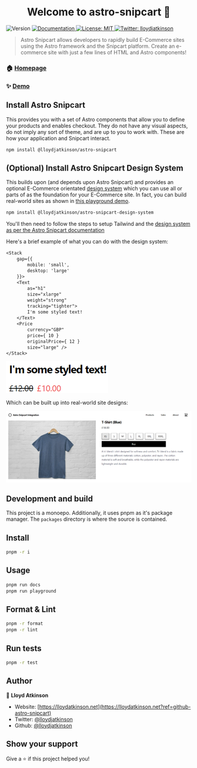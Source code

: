 <h1 align="center">Welcome to astro-snipcart 👋</h1>
<p>
  <img alt="Version" src="https://img.shields.io/badge/version-0.1.1-blue.svg?cacheSeconds=2592000" />
  <a href="https://astro-snipcart.vercel.app/en/introduction" target="_blank">
    <img alt="Documentation" src="https://img.shields.io/badge/documentation-yes-brightgreen.svg" />
  </a>
  <a href="#" target="_blank">
    <img alt="License: MIT" src="https://img.shields.io/badge/License-MIT-yellow.svg" />
  </a>
  <a href="https://twitter.com/lloydjatkinson" target="_blank">
    <img alt="Twitter: lloydjatkinson" src="https://img.shields.io/twitter/follow/lloydjatkinson.svg?style=social" />
  </a>
</p>

> Astro Snipcart allows developers to rapidly build E-Commerce sites using the Astro framework and the Snipcart platform. Create an e-commerce site with just a few lines of HTML and Astro components!

### 🏠 [Homepage](https://astro-snipcart.vercel.app/en/introduction)

### ✨ [Demo](https://astro-snipcart-playground.vercel.app/)


## Install Astro Snipcart

This provides you with a set of Astro components that allow you to define your products and enables checkout. They do not have any visual aspects, do not imply any sort of theme, and are up to you to work with. These are how your application and Snipcart interact.

```sh
npm install @lloydjatkinson/astro-snipcart
```

## (Optional) Install Astro Snipcart Design System

This builds upon (and depends upon Astro Snipcart) and provides an optional E-Commerce orientated [design system](https://www.nngroup.com/articles/design-systems-101/#:~:text=Definition%3A%20A%20design%20system%20is,using%20reusable%20components%20and%20patterns.) which you can use all or parts of as the foundation for your E-Commerce site. In fact, you can build real-world sites as shown in [this playground demo](https://astro-snipcart-playground.vercel.app/).

```sh
npm install @lloydjatkinson/astro-snipcart-design-system
```

You'll then need to follow the steps to setup Tailwind and the [design system as per the Astro Snipcart documentation](https://astro-snipcart.vercel.app/en/design-system/getting-started)

Here's a brief example of what you can do with the design system:

```tsx
<Stack
    gap={{
        mobile: 'small',
        desktop: 'large'
    }}>
    <Text
        as="h1"
        size="xlarge"
        weight="strong"
        tracking="tighter">
        I'm some styled text!
    </Text>
    <Price
        currency="GBP"
        price={ 10 }
        originalPrice={ 12 }
        size="large" />
</Stack>
```

![Astro Snipcart](packages/documentation/public//design-system-example-4.png "Astro Snipcart")

Which can be built up into real-world site designs:

![Astro Snipcart](packages/documentation/public//design-system-example-5.png "Astro Snipcart")


## Development and build

This project is a monoepo. Additionally, it uses pnpm as it's package manager. The `packages` directory is where the source is contained. 

## Install

```sh
pnpm -r i
```

## Usage

```sh
pnpm run docs
pnpm run playground
```

## Format & Lint
```sh
pnpm -r format
pnpm -r lint
```

## Run tests

```sh
pnpm -r test
```

## Author

👤 **Lloyd Atkinson**

* Website: [https://lloydatkinson.net](https://lloydatkinson.net?ref=github-astro-snipcart)
* Twitter: [@lloydjatkinson](https://twitter.com/lloydjatkinson)
* Github: [@lloydjatkinson](https://github.com/lloydjatkinson)

<!-- ## 🤝 Contributing

Contributions, issues and feature requests are welcome!<br />Feel free to check [issues page](https://github.com/lloydjatkinson/astro-snipcart/issues).  -->

## Show your support

Give a ⭐️ if this project helped you!